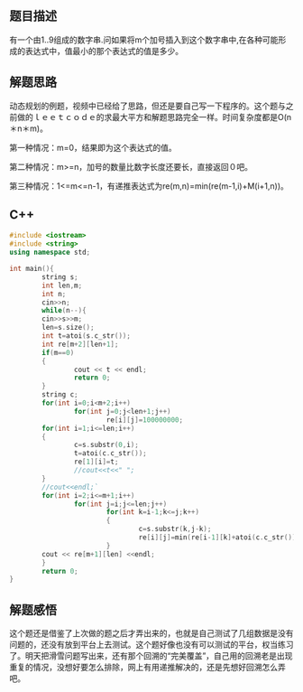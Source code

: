 ## 题目描述
有一个由1..9组成的数字串.问如果将m个加号插入到这个数字串中,在各种可能形成的表达式中，值最小的那个表达式的值是多少。
## 解题思路
动态规划的例题，视频中已经给了思路，但还是要自己写一下程序的。这个题与之前做的ｌｅｅｔｃｏｄｅ的求最大平方和解题思路完全一样。时间复杂度都是O(n＊n＊m)。

第一种情况：m=0，结果即为这个表达式的值。

第二种情况：m>=n，加号的数量比数字长度还要长，直接返回０吧。

第三种情况：1<=m<=n-1，有递推表达式为re(m,n)=min(re(m-1,i)+M(i+1,n))。

## C++
```cpp
#include <iostream>
#include <string>
using namespace std;

int main(){
        string s;
        int len,m;
        int n;
        cin>>n;
        while(n--){
        cin>>s>>m;
        len=s.size();
        int t=atoi(s.c_str());
        int re[m+2][len+1];
        if(m==0)
        {
                cout << t << endl;
                return 0;
        }
        string c;
        for(int i=0;i<m+2;i++)
                for(int j=0;j<len+1;j++)
                        re[i][j]=100000000;
        for(int i=1;i<=len;i++)
        {
                c=s.substr(0,i);
                t=atoi(c.c_str());
                re[1][i]=t;
                //cout<<t<<" ";
        }
        //cout<<endl;`
        for(int i=2;i<=m+1;i++)
                for(int j=i;j<=len;j++)
                        for(int k=i-1;k<=j;k++)
                        {
                                c=s.substr(k,j-k);
                                re[i][j]=min(re[i-1][k]+atoi(c.c_str()),re[i][j]);
                        }
        cout << re[m+1][len] <<endl;
        }
        return 0;
}
```
## 解题感悟
这个题还是借鉴了上次做的题之后才弄出来的，也就是自己测试了几组数据是没有问题的，还没有放到平台上去测试。这个题好像也没有可以测试的平台，权当练习了。明天把滑雪问题写出来，还有那个回溯的“完美覆盖”，自己用的回溯老是出现重复的情况，没想好要怎么排除，网上有用递推解决的，还是先想好回溯怎么弄吧。

